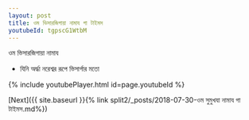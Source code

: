 ```yaml
---
layout: post
title: ওম ভিসারজিগায়া নামায গা টাইমস
youtubeId: tgpscG1WtbM
---
```

 
 
 ওম ভিসারজিগায়া নামায  
 
 -  যিনি অর্দ্ধা নরেশ্বর রূপে ভিসার্গার মতো 
 
  
 
  
 
 
 
 
 
 


{% include youtubePlayer.html id=page.youtubeId %}
 
[Next]({{ site.baseurl }}{% link  split2/_posts/2018-07-30-ওম সুমুখযা নামায গা টাইমস.md%})
 
